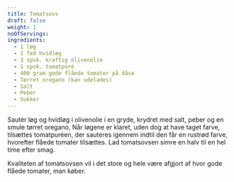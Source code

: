 ```yaml
---
title: Tomatsovs
draft: false
weight: 1
noOfServings: 
ingredients:
  - 1 løg
  - 1 fed hvidløg
  - 3 spsk. kraftig olivenolie
  - 1 spsk. tomatpuré
  - 400 gram gode flåede tomater på dåse
  - Tørret oregano (kan udelades)
  - Salt
  - Peber
  - Sukker
---
```


Sautér løg og hvidløg i olivenolie i en gryde, krydret med salt, peber
og en smule tørret oregano. Når løgene er klaret, uden dog at have taget
farve, tilsættes tomatpuréen, der sauteres igennem indtil den får en
rustrød farve, hvorefter flåede tomater tilsættes. Lad tomatsovsen simre
en halv til en hel time efter smag.

Kvaliteten af tomatsovsen vil i det store og hele være afgjort af hvor
gode flåede tomater, man køber.

